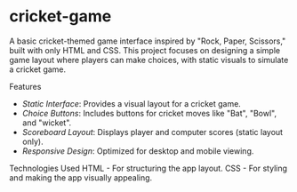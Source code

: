 # cricket-game
A basic cricket-themed game interface inspired by "Rock, Paper, Scissors," built with only HTML and CSS. This project focuses on designing a simple game layout where players can make choices, with static visuals to simulate a cricket game.

Features
- *Static Interface*: Provides a visual layout for a cricket game.
- *Choice Buttons*: Includes buttons for cricket moves like "Bat", "Bowl", and "wicket".
- *Scoreboard Layout*: Displays player and computer scores (static layout only).
- *Responsive Design*: Optimized for desktop and mobile viewing.

Technologies Used
HTML - For structuring the app layout.
CSS - For styling and making the app visually appealing.
